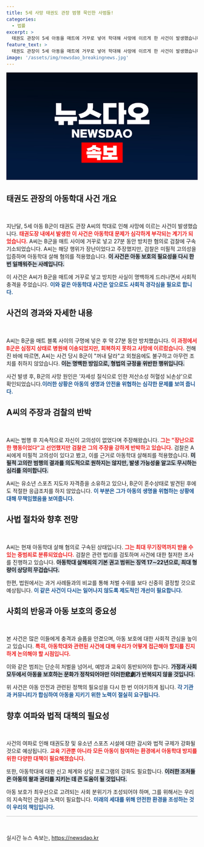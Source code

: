 ```yaml
---
title: 5세 사망 태권도 관장 범행 묵인한 사범들!
categories:
  - 법률
excerpt: >
  태권도 관장이 5세 아동을 매트에 거꾸로 넣어 학대해 사망에 이르게 한 사건이 발생했습니다. 검찰은 그에게 아동학대 살해죄를 적용, 무기징역 가능성을 언급하며 미필적 고의를 입증했습니다. A씨는 장난이었다는 주장을 하고 있으나 CCTV 증거와 피해 아동들의 고소로 사태가 확산되고 있습니다.
feature_text: >
  태권도 관장이 5세 아동을 매트에 거꾸로 넣어 학대해 사망에 이르게 한 사건이 발생했습니다. 검찰은 그에게 아동학대 살해죄를 적용, 무기징역 가능성을 언급하며 미필적 고의를 입증했습니다. A씨는 장난이었다는 주장을 하고 있으나 CCTV 증거와 피해 아동들의 고소로 사태가 확산되고 있습니다.
image: '/assets/img/newsdao_breakingnews.jpg'
---
```


<p><img src="/assets/img/newsdao_breakingnews.jpg" alt="pcversion 속보" /></p>

<h2 data-ke-size="size26">태권도 관장의 아동학대 사건 개요</h2>

<p data-ke-size="size16">&nbsp;</p>

<p>지난달, 5세 아동 B군이 태권도 관장 A씨의 학대로 인해 사망에 이르는 사건이 발생했습니다. <b><span style="color: #ee2323;">태권도장 내에서 발생한 이 사건은 아동학대 문제가 심각하게 부각되는 계기가 되었습니다.</span></b> A씨는 B군을 매트 사이에 거꾸로 넣고 27분 동안 방치한 혐의로 검찰에 구속기소되었습니다. A씨는 해당 행위가 장난이었다고 주장했지만, 검찰은 미필적 고의성을 입증하며 아동학대 살해 혐의를 적용했습니다. <b><span style="background-color: #21538527;">이 사건은 아동 보호의 필요성을 다시 한 번 일깨워주는 사례입니다.</span></b></p>

<p>이 사건은 A씨가 B군을 매트에 거꾸로 넣고 방치한 사실이 명백하게 드러나면서 사회적 충격을 주었습니다. <b><span style="color: #1a5490;">이와 같은 아동학대 사건은 앞으로도 사회적 경각심을 필요로 합니다.</span></b> </p>

<h2 data-ke-size="size26">사건의 경과와 자세한 내용</h2>

<p data-ke-size="size16">&nbsp;</p>

<p>A씨는 B군을 매트 블록 사이의 구멍에 넣은 후 약 27분 동안 방치했습니다. <b><span style="color: #ee2323;">이 과정에서 B군은 심정지 상태로 병원에 이송되었지만, 회복하지 못하고 사망에 이르렀습니다.</span></b> 전해진 바에 따르면, A씨는 사건 당시 B군이 "꺼내 달라"고 외쳤음에도 불구하고 아무런 조치를 취하지 않았습니다. <b><span style="background-color: #21538527;">이는 명백한 방임으로, 형법의 규정을 위반한 행위입니다.</span></b> </p>

<p>사건 발생 후, B군의 사망 원인은 '자세성 질식으로 인한 저산소성 허혈성 뇌손상'으로 확인되었습니다.<b><span style="color: #1a5490;">이러한 상황은 아동의 생명과 안전을 위협하는 심각한 문제를 보여 줍니다.</span></b> </p>

<h2 data-ke-size="size26">A씨의 주장과 검찰의 반박</h2>

<p data-ke-size="size16">&nbsp;</p>

<p>A씨는 범행 후 지속적으로 자신이 고의성이 없었다며 주장해왔습니다. <b><span style="color: #ee2323;">그는 "장난으로 한 행동이었다"고 선언했지만 검찰은 그의 주장을 강하게 반박하고 있습니다.</span></b> 검찰은 A씨에게 미필적 고의성이 있다고 봤고, 이를 근거로 아동학대 살해죄를 적용했습니다. <b><span style="background-color: #21538527;">미필적 고의란 범행의 결과를 의도적으로 원하지는 않지만, 발생 가능성을 알고도 무시하는 심리를 의미합니다.</span></b></p>

<p>A씨는 유소년 스포츠 지도자 자격증을 소유하고 있으나, B군이 혼수상태로 발견된 후에도 적절한 응급조치를 하지 않았습니다. <b><span style="color: #1a5490;">이 부분은 그가 아동의 생명을 위협하는 상황에 대해 무책임했음을 보여줍니다.</span></b> </p>

<h2 data-ke-size="size26">사법 절차와 향후 전망</h2>

<p data-ke-size="size16">&nbsp;</p>

<p>A씨는 현재 아동학대 살해 혐의로 구속된 상태입니다. <b><span style="color: #ee2323;">그는 최대 무기징역까지 받을 수 있는 중범죄로 분류되었습니다.</span></b> 검찰은 관련 법리를 검토하며 사건에 대한 철저한 조사를 진행하고 있습니다. <b><span style="background-color: #21538527;">아동학대 살해죄의 기본 권고 범위는 징역 17∼22년으로, 최대 형량이 상당히 무겁습니다.</span></b></p>

<p>한편, 법원에서는 과거 사례들과의 비교를 통해 처벌 수위를 보다 신중히 결정할 것으로 예상됩니다. <b><span style="color: #1a5490;">이 같은 사건이 다시는 일어나지 않도록 제도적인 개선이 필요합니다.</span></b> </p>

<h2 data-ke-size="size26">사회의 반응과 아동 보호의 중요성</h2>

<p data-ke-size="size16">&nbsp;</p>

<p>본 사건은 많은 이들에게 충격과 슬픔을 안겼으며, 아동 보호에 대한 사회적 관심을 높이고 있습니다. <b><span style="color: #ee2323;">특히, 아동학대와 관련된 사건에 대해 우리가 어떻게 접근해야 할지를 진지하게 논의해야 할 시점입니다.</span></b> </p>

<p>이와 같은 범죄는 단순히 처벌을 넘어서, 예방과 교육이 동반되어야 합니다. <b><span style="background-color: #21538527;">가정과 사회 모두에서 아동을 보호하는 문화가 정착되어야만 이러한悲劇가 반복되지 않을 것입니다.</span></b> </p>

<p>위 사건은 아동 안전과 관련된 정책의 필요성을 다시 한 번 이야기하게 됩니다. <b><span style="color: #1a5490;">각 기관과 커뮤니티가 합심하여 아동을 지키기 위한 노력이 절실히 요구됩니다.</span></b></p>

<h2 data-ke-size="size26">향후 여파와 법적 대책의 필요성</h2>

<p data-ke-size="size16">&nbsp;</p>

<p>사건의 여파로 인해 태권도장 및 유소년 스포츠 시설에 대한 감시와 법적 규제가 강화될 것으로 예상됩니다. <b><span style="color: #ee2323;">교육 기관뿐 아니라 모든 아동이 참여하는 환경에서 아동학대 방지를 위한 다양한 대책이 필요해졌습니다.</span></b> </p>

<p>또한, 아동학대에 대한 신고 체계와 상담 프로그램의 강화도 필요합니다. <b><span style="background-color: #21538527;">이러한 조처들은 아동의 왈과 권리를 지키는 데 큰 도움이 될 것입니다.</span></b> </p>

<p>아동 보호가 최우선으로 고려되는 사회 분위기가 조성되어야 하며, 그를 위해서는 우리의 지속적인 관심과 노력이 필요합니다. <b><span style="color: #1a5490;">미래의 세대를 위해 안전한 환경을 조성하는 것이 우리의 책임입니다.</span></b> </p>

<hr style="height: 2px; border: none; color: #ddd; background-color: #ddd;" />

<p data-ke-size="size16">&nbsp;</p>
실시간 뉴스 속보는, <a href="https://newsdao.kr" rel="dofollow">https://newsdao.kr</a>


